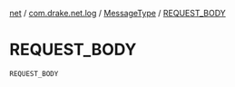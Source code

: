 [net](../../index.md) / [com.drake.net.log](../index.md) / [MessageType](index.md) / [REQUEST_BODY](./-r-e-q-u-e-s-t_-b-o-d-y.md)

# REQUEST_BODY

`REQUEST_BODY`